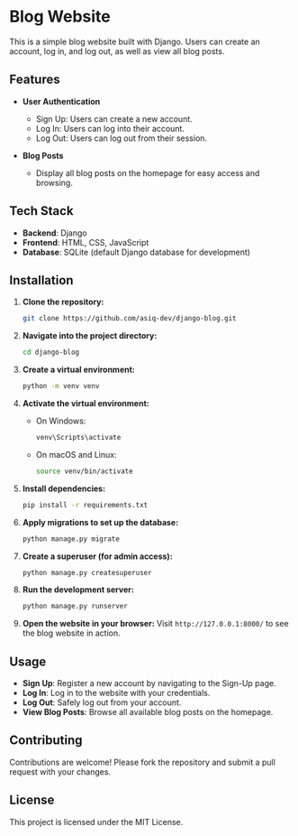 # Blog Website

This is a simple blog website built with Django. Users can create an account, log in, and log out, as well as view all blog posts.

## Features

- **User Authentication**
  - Sign Up: Users can create a new account.
  - Log In: Users can log into their account.
  - Log Out: Users can log out from their session.
  
- **Blog Posts**
  - Display all blog posts on the homepage for easy access and browsing.

## Tech Stack

- **Backend**: Django
- **Frontend**: HTML, CSS, JavaScript
- **Database**: SQLite (default Django database for development)

## Installation

1. **Clone the repository:**
    ```bash
    git clone https://github.com/asiq-dev/django-blog.git
    ```
   
2. **Navigate into the project directory:**
    ```bash
    cd django-blog
    ```

3. **Create a virtual environment:**
    ```bash
    python -m venv venv
    ```
   
4. **Activate the virtual environment:**
   - On Windows:
     ```bash
     venv\Scripts\activate
     ```
   - On macOS and Linux:
     ```bash
     source venv/bin/activate
     ```

5. **Install dependencies:**
    ```bash
    pip install -r requirements.txt
    ```

6. **Apply migrations to set up the database:**
    ```bash
    python manage.py migrate
    ```

7. **Create a superuser (for admin access):**
    ```bash
    python manage.py createsuperuser
    ```

8. **Run the development server:**
    ```bash
    python manage.py runserver
    ```

9. **Open the website in your browser:**
   Visit `http://127.0.0.1:8000/` to see the blog website in action.

## Usage

- **Sign Up**: Register a new account by navigating to the Sign-Up page.
- **Log In**: Log in to the website with your credentials.
- **Log Out**: Safely log out from your account.
- **View Blog Posts**: Browse all available blog posts on the homepage.

## Contributing

Contributions are welcome! Please fork the repository and submit a pull request with your changes.

## License

This project is licensed under the MIT License.
